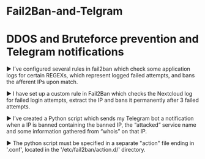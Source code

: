 # Fail2Ban-and-Telgram
# DDOS and Bruteforce prevention and Telegram notifications


► I’ve configured several rules in fail2ban which check some application logs for certain REGEXs, which represent logged failed attempts, and bans the afferent IPs upon match.

► I have set up a custom rule in Fail2Ban which checks the Nextcloud log for failed login attempts, extract the IP and bans it permanently after 3 failed attempts.

► I’ve created a Python script which sends my Telegram bot a notification when a IP is banned containing the banned IP, the “attacked“ service name and some information gathered from “whois” on that IP.

► The python script must be specified in a separate "action" file ending in '.conf', located in the '/etc/fail2ban/action.d/' directory.
